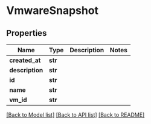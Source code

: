 # VmwareSnapshot

## Properties
Name | Type | Description | Notes
------------ | ------------- | ------------- | -------------
**created_at** | **str** |  | 
**description** | **str** |  | 
**id** | **str** |  | 
**name** | **str** |  | 
**vm_id** | **str** |  | 

[[Back to Model list]](../README.md#documentation-for-models) [[Back to API list]](../README.md#documentation-for-api-endpoints) [[Back to README]](../README.md)



